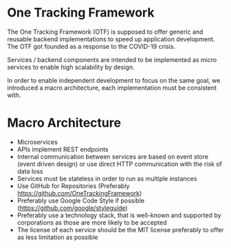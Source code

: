 # One Tracking Framework

The One Tracking Framework (OTF) is supposed to offer generic and reusable backend implementations to speed up application development. The OTF got founded as a response to the COVID-19 crisis.

Services / backend components are intended to be implemented as micro services to enable high scalability by design.

In order to enable independent development to focus on the same goal, we introduced a macro architecture, each implementation must be consistent with.

# Macro Architecture

- Microservices
- APIs implement REST endpoints
- Internal communication between services are based on event store (event driven design) or use direct HTTP communication with the risk of data loss
- Services must be stateless in order to run as multiple instances
- Use GitHub for Repositories (Preferably https://github.com/OneTrackingFramework)
- Preferably use Google Code Style if possible (https://github.com/google/styleguide)
- Preferably use a technology stack, that is well-known and supported by corporations as those are more likely to be accepted
- The license of each service should be the MIT license preferably to offer as less limitation as possible
